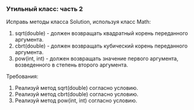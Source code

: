 
### Утильный класс: часть 2

Исправь методы класса Solution, используя класс Math:
1. sqrt(double) - должен возвращать квадратный корень переданного аргумента.
2. cbrt(double) - должен возвращать кубический корень переданного аргумента.
3. pow(int, int) - должен возвращать значение первого аргумента, возведенного в степень второго аргумента.


Требования:
1.	Реализуй метод sqrt(double) согласно условию.
2.	Реализуй метод cbrt(double) согласно условию.
3.	Реализуй метод pow(int, int) согласно условию.


